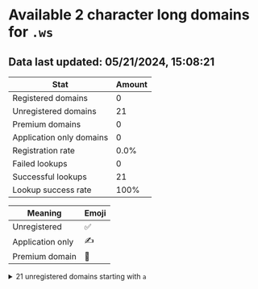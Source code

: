 # Available 2 character long domains for `.ws`

## Data last updated: 05/21/2024, 15:08:21

|Stat|Amount|
|--|--|
|Registered domains|0|
|Unregistered domains|21|
|Premium domains|0|
|Application only domains|0|
|Registration rate|0.0%|
|Failed lookups|0|
|Successful lookups|21|
|Lookup success rate|100%|


|Meaning|Emoji|
|--|--|
|Unregistered|:white_check_mark:|
|Application only|:writing_hand:|
|Premium domain|:gem:|

<details>
<summary>21 unregistered domains starting with <bold><code>a</code></bold></summary>

|Type|Domain|
|--|--|
|:white_check_mark:|`aa.ws`|
|:white_check_mark:|`ab.ws`|
|:white_check_mark:|`ac.ws`|
|:white_check_mark:|`ad.ws`|
|:white_check_mark:|`ae.ws`|
|:white_check_mark:|`af.ws`|
|:white_check_mark:|`ag.ws`|
|:white_check_mark:|`ah.ws`|
|:white_check_mark:|`ai.ws`|
|:white_check_mark:|`aj.ws`|
|:white_check_mark:|`ak.ws`|
|:white_check_mark:|`al.ws`|
|:white_check_mark:|`am.ws`|
|:white_check_mark:|`an.ws`|
|:white_check_mark:|`ao.ws`|
|:white_check_mark:|`ap.ws`|
|:white_check_mark:|`aq.ws`|
|:white_check_mark:|`ar.ws`|
|:white_check_mark:|`as.ws`|
|:white_check_mark:|`at.ws`|
|:white_check_mark:|`au.ws`|
</details>
